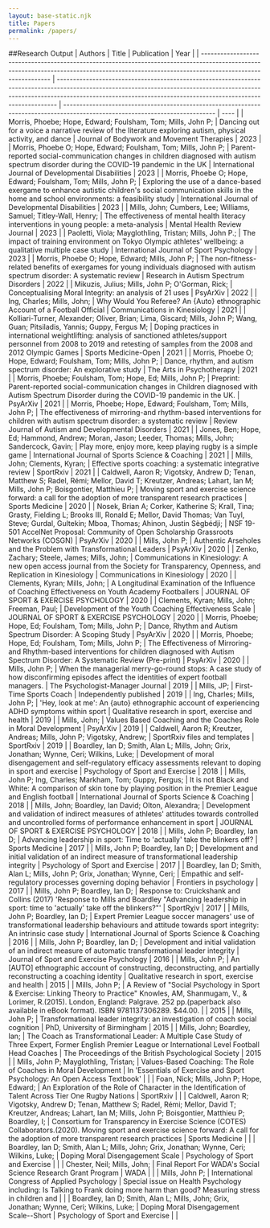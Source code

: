 ```yaml
---
layout: base-static.njk
title: Papers
permalink: /papers/
---
```


##Research Output
| Authors                                                                                                                                                                                     | Title                                                                                                                                                                                                                                      | Publication                                                                                                                   | Year |
| ------------------------------------------------------------------------------------------------------------------------------------------------------------------------------------------- | ------------------------------------------------------------------------------------------------------------------------------------------------------------------------------------------------------------------------------------------ | ----------------------------------------------------------------------------------------------------------------------------- | ---- |
| Morris, Phoebe; Hope, Edward; Foulsham, Tom; Mills, John P;                                                                                                                                 | Dancing out for a voice a narrative review of the literature exploring autism, physical activity, and dance                                                                                                                                | Journal of Bodywork and Movement Therapies                                                                                    | 2023 |
| Morris, Phoebe O; Hope, Edward; Foulsham, Tom; Mills, John P;                                                                                                                               | Parent-reported social-communication changes in children diagnosed with autism spectrum disorder during the COVID-19 pandemic in the UK                                                                                                    | International Journal of Developmental Disabilities                                                                           | 2023 |
| Morris, Phoebe O; Hope, Edward; Foulsham, Tom; Mills, John P;                                                                                                                               | Exploring the use of a dance-based exergame to enhance autistic children's social communication skills in the home and school environments: a feasibility study                                                                            | International Journal of Developmental Disabilities                                                                           | 2023 |
| Mills, John; Cumbers, Lee; Williams, Samuel; Titley-Wall, Henry;                                                                                                                            | The effectiveness of mental health literacy interventions in young people: a meta-analysis                                                                                                                                                 | Mental Health Review Journal                                                                                                  | 2023 |
| Paoletti, Viola; Mayglothling, Tristan; Mills, John P.;                                                                                                                                     | The impact of training environment on Tokyo Olympic athletes' wellbeing: a qualitative multiple case study                                                                                                                                 | International Journal of Sport Psychology                                                                                     | 2023 |
| Morris, Phoebe O; Hope, Edward; Mills, John P;                                                                                                                                              | The non-fitness-related benefits of exergames for young individuals diagnosed with autism spectrum disorder: A systematic review                                                                                                           | Research in Autism Spectrum Disorders                                                                                         | 2022 |
| Mikuzis, Julius; Mills, John P; O'Gorman, Rick;                                                                                                                                             | Conceptualising Moral Integrity: an analysis of 21 uses                                                                                                                                                                                    | PsyArXiv                                                                                                                      | 2022 |
| Ing, Charles; Mills, John;                                                                                                                                                                  | Why Would You Referee? An {Auto} ethnographic Account of a Football Official                                                                                                                                                               | Communications in Kinesiology                                                                                                 | 2021 |
| Kolliari-Turner, Alexander; Oliver, Brian; Lima, Giscard; Mills, John P; Wang, Guan; Pitsiladis, Yannis; Guppy, Fergus M;                                                                   | Doping practices in international weightlifting: analysis of sanctioned athletes/support personnel from 2008 to 2019 and retesting of samples from the 2008 and 2012 Olympic Games                                                         | Sports Medicine-Open                                                                                                          | 2021 |
| Morris, Phoebe O; Hope, Edward; Foulsham, Tom; Mills, John P;                                                                                                                               | Dance, rhythm, and autism spectrum disorder: An explorative study                                                                                                                                                                          | The Arts in Psychotherapy                                                                                                     | 2021 |
| Morris, Phoebe; Foulsham, Tom; Hope, Ed; Mills, John P;                                                                                                                                     | Preprint: Parent-reported social-communication changes in Children diagnosed with Autism Spectrum Disorder during the COVID-19 pandemic in the UK.                                                                                         | PsyArXiv                                                                                                                      | 2021 |
| Morris, Phoebe; Hope, Edward; Foulsham, Tom; Mills, John P;                                                                                                                                 | The effectiveness of mirroring-and rhythm-based interventions for children with autism spectrum disorder: a systematic review                                                                                                              | Review Journal of Autism and Developmental Disorders                                                                          | 2021 |
| Jones, Ben; Hope, Ed; Hammond, Andrew; Moran, Jason; Leeder, Thomas; Mills, John; Sandercock, Gavin;                                                                                        | Play more, enjoy more, keep playing rugby is a simple game                                                                                                                                                                                 | International Journal of Sports Science & Coaching                                                                            | 2021 |
| Mills, John; Clements, Kyran;                                                                                                                                                               | Effective sports coaching: a systematic integrative review                                                                                                                                                                                 | SportRxiv                                                                                                                     | 2021 |
| Caldwell, Aaron R; Vigotsky, Andrew D; Tenan, Matthew S; Radel, Rémi; Mellor, David T; Kreutzer, Andreas; Lahart, Ian M; Mills, John P; Boisgontier, Matthieu P;                            | Moving sport and exercise science forward: a call for the adoption of more transparent research practices                                                                                                                                  | Sports Medicine                                                                                                               | 2020 |
| Nosek, Brian A; Corker, Katherine S; Krall, Tina; Grasty, Fielding L; Brooks III, Ronald E; Mellor, David Thomas; Van Tuyl, Steve; Gurdal, Gultekin; Mboa, Thomas; Ahinon, Justin Sègbédji; | NSF 19-501 AccelNet Proposal: Community of Open Scholarship Grassroots Networks (COSGN)                                                                                                                                                    | PsyArXiv                                                                                                                      | 2020 |
| Mills, John P;                                                                                                                                                                              | Authentic Arseholes and the Problem with Transformational Leaders                                                                                                                                                                          | PsyArXiv                                                                                                                      | 2020 |
| Zenko, Zachary; Steele, James; Mills, John;                                                                                                                                                 | Communications in Kinesiology: A new open access journal from the Society for Transparency, Openness, and Replication in Kinesiology                                                                                                       | Communications in Kinesiology                                                                                                 | 2020 |
| Clements, Kyran; Mills, John;                                                                                                                                                               | A Longitudinal Examination of the Influence of Coaching Effectiveness on Youth Academy Footballers                                                                                                                                         | JOURNAL OF SPORT & EXERCISE PSYCHOLOGY                                                                                        | 2020 |
| Clements, Kyran; Mills, John; Freeman, Paul;                                                                                                                                                | Development of the Youth Coaching Effectiveness Scale                                                                                                                                                                                      | JOURNAL OF SPORT & EXERCISE PSYCHOLOGY                                                                                        | 2020 |
| Morris, Phoebe; Hope, Ed; Foulsham, Tom; Mills, John P;                                                                                                                                     | Dance, Rhythm and Autism Spectrum Disorder: A Scoping Study                                                                                                                                                                                | PsyArXiv                                                                                                                      | 2020 |
| Morris, Phoebe; Hope, Ed; Foulsham, Tom; Mills, John P;                                                                                                                                     | The Effectiveness of Mirroring-and Rhythm-based interventions for children diagnosed with Autism Spectrum Disorder: A Systematic Review (Pre-print)                                                                                        | PsyArXiv                                                                                                                      | 2020 |
| Mills, John P;                                                                                                                                                                              | When the managerial merry-go-round stops: A case study of how disconfirming episodes affect the identities of expert football managers.                                                                                                    | The Psychologist-Manager Journal                                                                                              | 2019 |
| Mills, JP;                                                                                                                                                                                  | First-Time Sports Coach                                                                                                                                                                                                                    | Independently published                                                                                                       | 2019 |
| Ing, Charles; Mills, John P;                                                                                                                                                                | 'Hey, look at me': An {auto} ethnographic account of experiencing ADHD symptoms within sport                                                                                                                                               | Qualitative research in sport, exercise and health                                                                            | 2019 |
| Mills, John;                                                                                                                                                                                | Values Based Coaching and the Coaches Role in Moral Development                                                                                                                                                                            | PsyArXiv                                                                                                                      | 2019 |
| Caldwell, Aaron R; Kreutzer, Andreas; Mills, John P; Vigotsky, Andrew;                                                                                                                      | SportRxiv files and templates                                                                                                                                                                                                              | SportRxiv                                                                                                                     | 2019 |
| Boardley, Ian D; Smith, Alan L; Mills, John; Grix, Jonathan; Wynne, Ceri; Wilkins, Luke;                                                                                                    | Development of moral disengagement and self-regulatory efficacy assessments relevant to doping in sport and exercise                                                                                                                       | Psychology of Sport and Exercise                                                                                              | 2018 |
| Mills, John P; Ing, Charles; Markham, Tom; Guppy, Fergus;                                                                                                                                   | It is not Black and White: A comparison of skin tone by playing position in the Premier League and English football                                                                                                                        | International Journal of Sports Science & Coaching                                                                            | 2018 |
| Mills, John; Boardley, Ian David; Olton, Alexandra;                                                                                                                                         | Development and validation of indirect measures of athletes' attitudes towards controlled and uncontrolled forms of performance enhancement in sport                                                                                       | JOURNAL OF SPORT & EXERCISE PSYCHOLOGY                                                                                        | 2018 |
| Mills, John P; Boardley, Ian D;                                                                                                                                                             | Advancing leadership in sport: Time to 'actually' take the blinkers off?                                                                                                                                                                   | Sports Medicine                                                                                                               | 2017 |
| Mills, John P; Boardley, Ian D;                                                                                                                                                             | Development and initial validation of an indirect measure of transformational leadership integrity                                                                                                                                         | Psychology of Sport and Exercise                                                                                              | 2017 |
| Boardley, Ian D; Smith, Alan L; Mills, John P; Grix, Jonathan; Wynne, Ceri;                                                                                                                 | Empathic and self-regulatory processes governing doping behavior                                                                                                                                                                           | Frontiers in psychology                                                                                                       | 2017 |
| Mills, John P; Boardley, Ian D;                                                                                                                                                             | Response to: Cruickshank and Collins (2017) 'Response to Mills and Boardley "Advancing leadership in sport: time to 'actually' take off the blinkers?"'                                                                                    | SportRχiv                                                                                                                     | 2017 |
| Mills, John P; Boardley, Ian D;                                                                                                                                                             | Expert Premier League soccer managers' use of transformational leadership behaviours and attitude towards sport integrity: An intrinsic case study                                                                                         | International Journal of Sports Science & Coaching                                                                            | 2016 |
| Mills, John P; Boardley, Ian D;                                                                                                                                                             | Development and initial validation of an indirect measure of automatic transformational leader integrity                                                                                                                                   | Journal of Sport and Exercise Psychology                                                                                      | 2016 |
| Mills, John P;                                                                                                                                                                              | An \[AUTO] ethnographic account of constructing, deconstructing, and partially reconstructing a coaching identity                                                                                                                          | Qualitative research in sport, exercise and health                                                                            | 2015 |
| Mills, John P;                                                                                                                                                                              | A Review of "Social Psychology in Sport & Exercise: Linking Theory to Practice" Knowles, AM, Shanmugam, V., & Lorimer, R.(2015). London, England: Palgrave. 252 pp.(paperback also available in eBook format). ISBN 9781137306289. $44.00. |                                                                                                                               | 2015 |
| Mills, John P;                                                                                                                                                                              | Transformational leader integrity: an investigation of coach social cognition                                                                                                                                                              | PhD, University of Birmingham                                                                                                 | 2015 |
| Mills, John; Boardley, Ian;                                                                                                                                                                 | The Coach as Transformational Leader: A Multiple Case Study of Three Expert, Former English Premier League or International Level Football Head Coaches                                                                                    | The Proceedings of the British Psychological Society                                                                          | 2015 |
| Mills, John P; Mayglothling, Tristan;                                                                                                                                                       | Values-Based Coaching: The Role of Coaches in Moral Development                                                                                                                                                                            | In 'Essentials of Exercise and Sport Psychology: An Open Access Textbook'                                                     |      |
| Foan, Nick; Mills, John P; Hope, Edward;                                                                                                                                                    | An Exploration of the Role of Character in the Identification of Talent Across Tier One Rugby Nations                                                                                                                                      | SportRxiv                                                                                                                     |      |
| Caldwell, Aaron R; Vigotsky, Andrew D; Tenan, Matthew S; Radel, Rémi; Mellor, David T; Kreutzer, Andreas; Lahart, Ian M; Mills, John P; Boisgontier, Matthieu P; Boardley, I;               | Consortium for Transparency in Exercise Science (COTES) Collaborators.(2020). Moving sport and exercise science forward: A call for the adoption of more transparent research practices                                                    | Sports Medicine                                                                                                               |      |
| Boardley, Ian D; Smith, Alan L; Mills, John; Grix, Jonathan; Wynne, Ceri; Wilkins, Luke;                                                                                                    | Doping Moral Disengagement Scale                                                                                                                                                                                                           | Psychology of Sport and Exercise                                                                                              |      |
| Chester, Neil; Mills, John;                                                                                                                                                                 | Final Report For WADA's Social Science Research Grant Program                                                                                                                                                                              | WADA                                                                                                                          |      |
| Mills, John P;                                                                                                                                                                              | International Congress of Applied Psychology                                                                                                                                                                                               | Special issue on Health Psychology including: Is Talking to Frank doing more harm than good? Measuring stress in children and |      |
| Boardley, Ian D; Smith, Alan L; Mills, John; Grix, Jonathan; Wynne, Ceri; Wilkins, Luke;                                                                                                    | Doping Moral Disengagement Scale--Short                                                                                                                                                                                                    | Psychology of Sport and Exercise                                                                                              |      |
